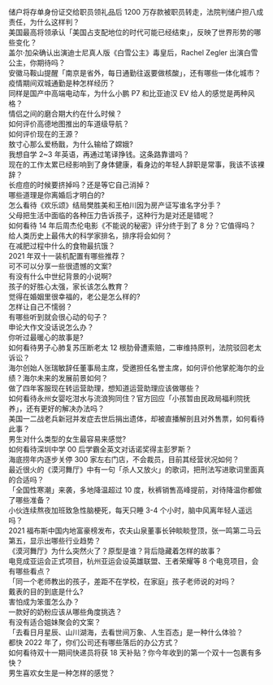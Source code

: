 储户将存单身份证交给职员领礼品后 1200 万存款被职员转走，法院判储户担八成责任，为什么这样判？  
美国最高将领承认「美国占支配地位的时代可能已经结束」，反映了世界形势的哪些变化？  
盖尔·加朵确认出演迪士尼真人版《白雪公主》毒皇后，Rachel Zegler 出演白雪公主，你期待吗？  
安徽马鞍山提醒「南京是省外，每日通勤往返要做核酸」，还有哪些一体化城市？疫情期间双城通勤是种怎样经历？  
同样是国产中高端电动车，为什么小鹏 P7 和比亚迪汉 EV 给人的感觉是两种风格？  
情侣之间的磨合期大约在什么时候？  
如何评价高德地图推出的车道级导航？  
如何评价现在的王源？  
敖寸心那么爱杨戬，为什么输给了嫦娥?  
我想自学 2~3 年英语，再通过笔译挣钱。这条路靠谱吗？  
现在的工作太累已经影响到了身体健康，看身边的年轻人辞职是常事，我该不该裸辞？  
长痘痘的时候要挤掉吗？还是等它自己消掉？  
哪些道理是你离婚后才明白的?  
怎么看待《欢乐颂》结局樊胜美和王柏川因为房产证写谁名字分手？  
父母把生活中面临的各种压力告诉孩子，这种行为是对还是错呢？  
如何看待 14 年后周杰伦电影《不能说的秘密》评分终于到了 8 分？它值得吗？  
给人类历史上最伟大的科学家排名，排序将会如何？  
在减肥过程中什么的食物最抗饿？  
2021 年双十一装机配置有哪些推荐？  
可不可以分享一些很遗憾的文案?  
有没有什么中世纪背景的小说啊?  
孩子的好胜心太强，家长该怎么教育？  
觉得在婚姻里很幸福的，老公是怎么样的?  
怎样让自己不懦弱？  
有哪些听到就会很心动的句子？  
申论大作文没话说怎么办？  
你听过最暖心的故事是?  
如何看待男子心肺复苏压断老太 12 根肋骨遭索赔，二审维持原判，法院驳回老太诉讼？  
海尔创始人张瑞敏辞任董事局主席，受邀担任名誉主席，如何评价他掌舵海尔的业绩？海尔未来的发展前景如何？  
做了四年客服现在转运营助理，想知道运营助理应该做哪些？  
如何看待永州女婴吃泔水与流浪狗同住？官方回应「小孩暂由民政局福利院抚养」，还有更好的解决办法吗？  
美国一二战老兵新冠并发症去世后捐出遗体，却被直播解剖且对外售票，如何看待此事？  
男生对什么类型的女生最容易来感觉?  
如何看待深圳中学 00 后学霸全英文对话诺奖得主彭罗斯？  
海底捞年内逐步关停 300 家左右门店，不会裁员，目前其经营状况如何？  
最近很火的《漠河舞厅》中有一句「杀人又放火」的歌词，把刑法写进歌词里面真的合适吗？  
「全国性寒潮」来袭，多地降温超过 10 度，秋裤销售高峰提前，对待降温你都做了哪些准备？  
小伙连续熬夜加班致急性脑梗死，每天只睡 3-4 个小时，脑中风离年轻人遥远吗？  
2021 福布斯中国内地富豪榜发布，农夫山泉董事长钟睒睒登顶，张一鸣第二马云第五，显示出哪些行业趋势？  
《漠河舞厅》为什么突然火了？原型是谁？背后隐藏着怎样的故事？  
电竞成亚运会正式项目，杭州亚运会设英雄联盟、王者荣耀等 8 个电竞项目，会有哪些看点？  
「同一个老师教出的孩子，差距不在学校，在家庭」孩子老师说的对吗？  
戴表的目的到底是什么?  
害怕成为笨蛋怎么办？  
一款好的奶粉应该从哪些角度挑选？  
有没有适合姐妹聚会的文案？  
「去看日月星辰、山川湖海，去看世间万象、人生百态」是一种什么体验？  
都快 2022 年了，你们公司还有哪些落后的办公方式？  
如何看待双十一期间快递员将获 18 天补贴？你今年收到的第一个双十一包裹有多快？  
男生喜欢女生是一种怎样的感觉？  
